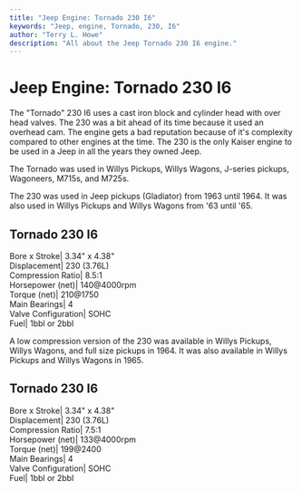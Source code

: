 ```yaml
---
title: "Jeep Engine: Tornado 230 I6"
keywords: "Jeep, engine, Tornado, 230, I6"
author: "Terry L. Howe"
description: "All about the Jeep Tornado 230 I6 engine."
---
```

# Jeep Engine: Tornado 230 I6

The "Tornado" 230 I6 uses a cast iron block and cylinder head with over head valves. The 230 was a bit ahead of its time because it used an overhead cam. The engine gets a bad reputation because of it's complexity compared to other engines at the time. The 230 is the only Kaiser engine to be used in a Jeep in all the years they owned Jeep.

The Tornado was used in Willys Pickups, Willys Wagons, J-series pickups, Wagoneers, M715s, and M725s.

The 230 was used in Jeep pickups (Gladiator) from 1963 until 1964. It was also used in Willys Pickups and Willys Wagons from '63 until '65.

Tornado 230 I6  
---  
Bore x Stroke| 3.34" x 4.38"  
Displacement| 230 (3.76L)  
Compression Ratio| 8.5:1  
Horsepower (net)| 140@4000rpm  
Torque (net)| 210@1750  
Main Bearings| 4  
Valve Configuration| SOHC  
Fuel| 1bbl or 2bbl  
  
A low compression version of the 230 was available in Willys Pickups, Willys Wagons, and full size pickups in 1964. It was also available in Willys Pickups and Willys Wagons in 1965.

Tornado 230 I6  
---  
Bore x Stroke| 3.34" x 4.38"  
Displacement| 230 (3.76L)  
Compression Ratio| 7.5:1  
Horsepower (net)| 133@4000rpm  
Torque (net)| 199@2400  
Main Bearings| 4  
Valve Configuration| SOHC  
Fuel| 1bbl or 2bbl